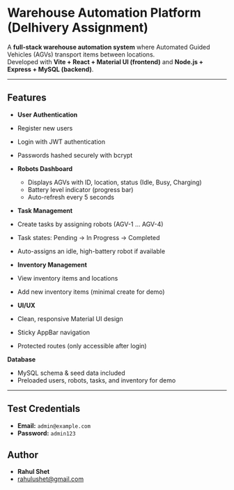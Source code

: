 #  Warehouse Automation Platform (Delhivery Assignment)

A **full-stack warehouse automation system** where Automated Guided Vehicles (AGVs) transport items between locations.  
Developed with **Vite + React + Material UI (frontend)** and **Node.js + Express + MySQL (backend)**.  

---

##  Features

-  **User Authentication**  
  - Register new users  
  - Login with JWT authentication  
  - Passwords hashed securely with bcrypt  

- **Robots Dashboard**  
  - Displays AGVs with ID, location, status (Idle, Busy, Charging)  
  - Battery level indicator (progress bar)  
  - Auto-refresh every 5 seconds  

-  **Task Management**  
  - Create tasks by assigning robots (AGV-1 … AGV-4)  
  - Task states: Pending → In Progress → Completed  
  - Auto-assigns an idle, high-battery robot if available  

-  **Inventory Management**  
  - View inventory items and locations  
  - Add new inventory items (minimal create for demo)  

-  **UI/UX**  
  - Clean, responsive Material UI design  
  - Sticky AppBar navigation  
  - Protected routes (only accessible after login)  

  **Database**  
  - MySQL schema & seed data included  
  - Preloaded users, robots, tasks, and inventory for demo  

---

##  Test Credentials

- **Email:** `admin@example.com`  
- **Password:** `admin123`  

##  Author

- **Rahul Shet**  
-  rahulushet@gmail.com  
 

